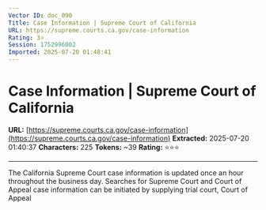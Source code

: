```yaml
---
Vector ID: doc_090
Title: Case Information | Supreme Court of California
URL: https://supreme.courts.ca.gov/case-information
Rating: 3⭐
Session: 1752996002
Imported: 2025-07-20 01:48:41
---
```


# Case Information | Supreme Court of California

**URL:** [https://supreme.courts.ca.gov/case-information](https://supreme.courts.ca.gov/case-information)
**Extracted:** 2025-07-20 01:40:37
**Characters:** 225
**Tokens:** ~39
**Rating:** ⭐⭐⭐

---


The California Supreme Court case information is updated once an hour throughout the business day. Searches for Supreme Court and Court of Appeal case information can be initiated by supplying trial court, Court of Appeal


